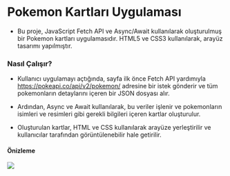 # Pokemon Kartları Uygulaması
- Bu proje, JavaScript Fetch API ve Async/Await kullanılarak oluşturulmuş bir Pokemon kartları uygulamasıdır. HTML5 ve CSS3  kullanılarak, arayüz tasarımı yapılmıştır.

### Nasıl Çalışır?
 - Kullanıcı uygulamayı açtığında, sayfa ilk önce Fetch API yardımıyla https://pokeapi.co/api/v2/pokemon/ adresine bir istek gönderir ve tüm pokemonların detaylarını içeren bir JSON dosyası alır.

 - Ardından, Async ve Await kullanılarak, bu veriler işlenir ve pokemonların isimleri ve resimleri gibi gerekli bilgileri içeren kartlar oluşturulur.

- Oluşturulan kartlar, HTML ve CSS kullanılarak arayüze yerleştirilir ve kullanıcılar tarafından görüntülenebilir hale getirilir.


#### Önizleme 
![](pokedex.gif)
